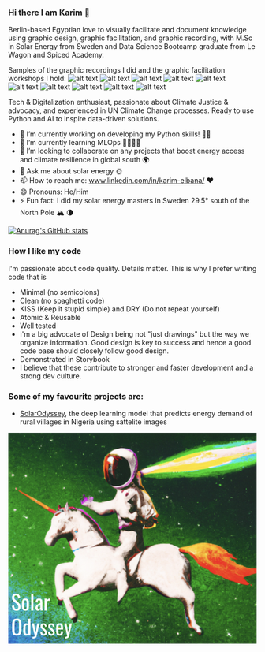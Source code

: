 ### Hi there I am Karim 👋 

Berlin-based Egyptian love to visually facilitate and document knowledge using graphic design, graphic facilitation, and graphic recording, with M.Sc in Solar Energy from Sweden and Data Science Bootcamp graduate from Le Wagon and Spiced Academy.

Samples of the graphic recordings I did and the graphic facilitation workshops I hold:
![alt text]([https://drive.google.com/drive/folders/1PRpk8L8MYYLySXhUD4qc6-ZYbO2s7hqF](https://drive.google.com/file/d/1Bv64R7GYM4nSCRXhoUbDLg6-RwvmuhVO/view?usp=sharing))
![alt text]()
![alt text]()
![alt text]()
![alt text]()
![alt text]()
![alt text]()
![alt text]()
![alt text]()
![alt text]()


Tech & Digitalization enthusiast, passionate about Climate Justice & advocacy, and experienced in UN Climate Change processes. Ready to use Python and AI to inspire data-driven solutions.

- 🔭 I’m currently working on developing my Python skills! 🧑‍💻
- 🌱 I’m currently learning MLOps 🧑‍💻🧑‍💻
- 👯 I’m looking to collaborate on any projects that boost energy access and climate resilience in global south 🌍
- 💬 Ask me about solar energy 🌞
- 📫 How to reach me: www.linkedin.com/in/karim-elbana/ ❤️
- 😄 Pronouns: He/Him
- ⚡ Fun fact: I did my solar energy masters in Sweden 29.5° south of the North Pole 🏔️ 🌘

[![Anurag's GitHub stats](https://github-readme-stats.vercel.app/api?username=karimelbana&show_icons=true&theme=cobalt&count_private=true)](https://github.com/anuraghazra/github-readme-stats)

### How I like my code
I'm passionate about code quality. Details matter. This is why I prefer writing code that is

- Minimal (no semicolons)
- Clean (no spaghetti code)
- KISS (Keep it stupid simple) and DRY (Do not repeat yourself)
- Atomic & Reusable
- Well tested
- I'm a big advocate of Design being not "just drawings" but the way we organize information. Good design is key to success and hence a good code base should closely follow good design.
- Demonstrated in Storybook
- I believe that these contribute to stronger and faster development and a strong dev culture.

### Some of my favourite projects are:

- [SolarOdyssey](https://karimelbana-solarodyssey-interfacesolar-app-gq3677.streamlit.app/), the deep learning model that predicts energy demand of rural villages in Nigeria using sattelite images

![alt text](https://github.com/karimelbana/SolarOdyssey/blob/main/Interface/SolarOdyssey_Logo.png)

<!--
**karimelbana/karimelbana** is a ✨ _special_ ✨ repository because its `README.md` (this file) appears on your GitHub profile.

Here are some ideas to get you started:

- 🔭 I’m currently working on ...
- 🌱 I’m currently learning ...
- 👯 I’m looking to collaborate on ...
- 🤔 I’m looking for help with ...
- 💬 Ask me about ...
- 📫 How to reach me: ...
- 😄 Pronouns: ...
- ⚡ Fun fact: ...
-->
